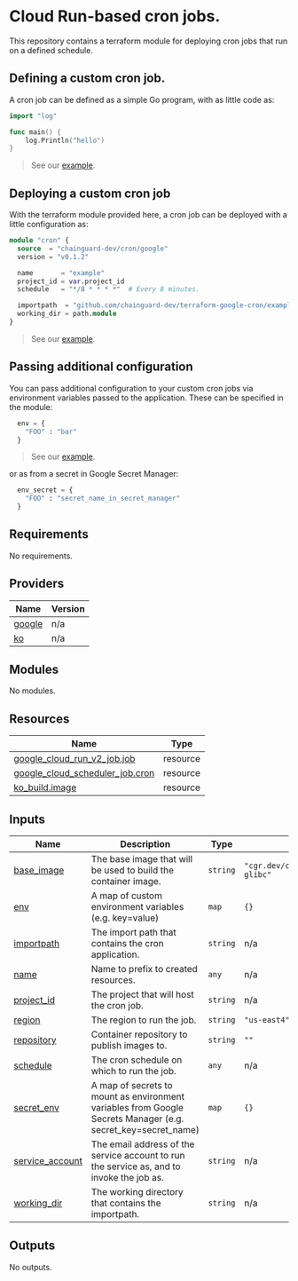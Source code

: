 # Cloud Run-based cron jobs.

This repository contains a terraform module for deploying cron jobs that run on a defined schedule.

## Defining a custom cron job.

A cron job can be defined as a simple Go program, with as little code as:

```go
import "log"

func main() {
    log.Println("hello")
}
```

> See our [example](./example/).

## Deploying a custom cron job

With the terraform module provided here, a cron job can be deployed with a little
configuration as:

```terraform
module "cron" {
  source  = "chainguard-dev/cron/google"
  version = "v0.1.2"

  name       = "example"
  project_id = var.project_id
  schedule   = "*/8 * * * *"  # Every 8 minutes.

  importpath  = "github.com/chainguard-dev/terraform-google-cron/example"
  working_dir = path.module
}
```

> See our [example](./example/).

## Passing additional configuration

You can pass additional configuration to your custom cron jobs via environment
variables passed to the application. These can be specified in the module:

```terraform
  env = {
    "FOO" : "bar"
  }
```

> See our [example](./example/).

or as from a secret in Google Secret Manager:

```terraform
  env_secret = {
    "FOO" : "secret_name_in_secret_manager"
  }
```

<!-- BEGIN_TF_DOCS -->
## Requirements

No requirements.

## Providers

| Name | Version |
|------|---------|
| <a name="provider_google"></a> [google](#provider\_google) | n/a |
| <a name="provider_ko"></a> [ko](#provider\_ko) | n/a |

## Modules

No modules.

## Resources

| Name | Type |
|------|------|
| [google_cloud_run_v2_job.job](https://registry.terraform.io/providers/hashicorp/google/latest/docs/resources/cloud_run_v2_job) | resource |
| [google_cloud_scheduler_job.cron](https://registry.terraform.io/providers/hashicorp/google/latest/docs/resources/cloud_scheduler_job) | resource |
| [ko_build.image](https://registry.terraform.io/providers/ko-build/ko/latest/docs/resources/build) | resource |

## Inputs

| Name | Description | Type | Default | Required |
|------|-------------|------|---------|:--------:|
| <a name="input_base_image"></a> [base\_image](#input\_base\_image) | The base image that will be used to build the container image. | `string` | `"cgr.dev/chainguard/static:latest-glibc"` | no |
| <a name="input_env"></a> [env](#input\_env) | A map of custom environment variables (e.g. key=value) | `map` | `{}` | no |
| <a name="input_importpath"></a> [importpath](#input\_importpath) | The import path that contains the cron application. | `string` | n/a | yes |
| <a name="input_name"></a> [name](#input\_name) | Name to prefix to created resources. | `any` | n/a | yes |
| <a name="input_project_id"></a> [project\_id](#input\_project\_id) | The project that will host the cron job. | `string` | n/a | yes |
| <a name="input_region"></a> [region](#input\_region) | The region to run the job. | `string` | `"us-east4"` | no |
| <a name="input_repository"></a> [repository](#input\_repository) | Container repository to publish images to. | `string` | `""` | no |
| <a name="input_schedule"></a> [schedule](#input\_schedule) | The cron schedule on which to run the job. | `any` | n/a | yes |
| <a name="input_secret_env"></a> [secret\_env](#input\_secret\_env) | A map of secrets to mount as environment variables from Google Secrets Manager (e.g. secret\_key=secret\_name) | `map` | `{}` | no |
| <a name="input_service_account"></a> [service\_account](#input\_service\_account) | The email address of the service account to run the service as, and to invoke the job as. | `string` | n/a | yes |
| <a name="input_working_dir"></a> [working\_dir](#input\_working\_dir) | The working directory that contains the importpath. | `string` | n/a | yes |

## Outputs

No outputs.
<!-- END_TF_DOCS -->
